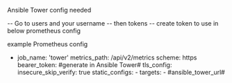 Ansible Tower config needed

-- Go to users and your username
-- then tokens
-- create token to use in below prometheus config



example Prometheus config

  - job_name: 'tower'
    metrics_path: /api/v2/metrics
    scheme: https
    bearer_token: #generate in Ansible Tower#
    tls_config:
            insecure_skip_verify: true
    static_configs:
            - targets: 
              - #ansible_tower_url#

